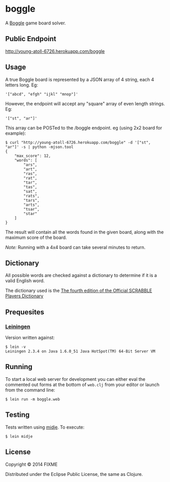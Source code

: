 # boggle

A [Boggle](http://en.wikipedia.org/wiki/Boggle) game board solver.

## Public Endpoint

http://young-atoll-6726.herokuapp.com/boggle

## Usage

A true Boggle board is represented by a JSON array of 4 string, each 4 letters long. Eg:

```'["abcd", "efgh" "ijkl" "mnop"]'```

However, the endpoint will accept any "square" array of even length strings. Eg:

```'["st", "ar"]'```

This array can be POSTed to the /boggle endpoint. eg (using 2x2 board for example):

    $ curl "http://young-atoll-6726.herokuapp.com/boggle" -d '["st", "ar"]' -s | python -mjson.tool
    {   
        "max_score": 12,
        "words": [
            "ars",
            "art",
            "ras",
            "rat",
            "tar",
            "tas",
            "sat",
            "rats",
            "tars",
            "arts",
            "tsar",
            "star"
        ]
    }

The result will contain all the words found in the given board, along with the maximum score of the board.

*Note:* Running with a 4x4 board can take several minutes to return. 

## Dictionary

All possible words are checked against a dictionary to determine if it is a valid English word.

The dictionary used is the [The fourth edition of the Official SCRABBLE Players Dictionary](http://svn.pietdepsi.com/repos/projects/zyzzyva/trunk/data/words/North-American/OSPD4.txt)

## Prequesites

### [Leiningen](https://github.com/technomancy/leiningen)

Version written against:

    $ lein -v
    Leiningen 2.3.4 on Java 1.6.0_51 Java HotSpot(TM) 64-Bit Server VM

## Running

To start a local web server for development you can either eval the
commented out forms at the bottom of `web.clj` from your editor or
launch from the command line:

    $ lein run -m boggle.web

## Testing

Tests written using [midje](https://github.com/marick/Midje). To execute:

    $ lein midje

## License

Copyright © 2014 FIXME

Distributed under the Eclipse Public License, the same as Clojure.
